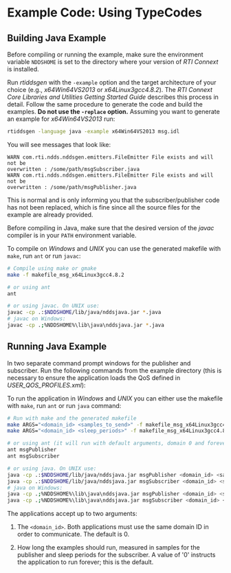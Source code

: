 # Example Code: Using TypeCodes

## Building Java Example

Before compiling or running the example, make sure the environment variable
`NDDSHOME` is set to the directory where your version of *RTI Connext* is
installed.

Run *rtiddsgen* with the `-example` option and the target architecture of your
choice (e.g., *x64Win64VS2013* or *x64Linux3gcc4.8.2*). The *RTI Connext Core
Libraries and Utilities Getting Started Guide* describes this process in detail.
Follow the same procedure to generate the code and build the examples. **Do not
use the `-replace` option.** Assuming you want to generate an example for
*x64Win64VS2013* run:

```sh
rtiddsgen -language java -example x64Win64VS2013 msg.idl
```

You will see messages that look like:

```plaintext
WARN com.rti.ndds.nddsgen.emitters.FileEmitter File exists and will not be
overwritten : /some/path/msgSubscriber.java
WARN com.rti.ndds.nddsgen.emitters.FileEmitter File exists and will not be
overwritten : /some/path/msgPublisher.java
```

This is normal and is only informing you that the subscriber/publisher code has
not been replaced, which is fine since all the source files for the example are
already provided.

Before compiling in Java, make sure that the desired version of the *javac*
compiler is in your `PATH` environment variable.

To compile on *Windows* and *UNIX* you can use the generated makefile with
`make`, run `ant` or run `javac`:

``` sh
# Compile using make or gmake
make -f makefile_msg_x64Linux3gcc4.8.2

# or using ant
ant

# or using javac. On UNIX use:
javac -cp .:$NDDSHOME/lib/java/nddsjava.jar *.java
# javac on Windows:
javac -cp .;%NDDSHOME%\lib\java\nddsjava.jar *.java
```

## Running Java Example

In two separate command prompt windows for the publisher and subscriber. Run the
following commands from the example directory (this is necessary to ensure the
application loads the QoS defined in *USER_QOS_PROFILES.xml*):

To run the application in *Windows* and *UNIX* you can either use the makefile
with `make`, run `ant` or run `java` command:

``` sh
# Run with make and the generated makefile
make ARGS="<domain_id> <samples_to_send>" -f makefile_msg_x64Linux3gcc4.8.2 msgPublisher
make ARGS="<domain_id> <sleep_periods>" -f makefile_msg_x64Linux3gcc4.8.2 msgSubscriber

# or using ant (it will run with default arguments, domain 0 and forever)
ant msgPublisher
ant msgSubscriber

# or using java. On UNIX use:
java -cp .:$NDDSHOME/lib/java/nddsjava.jar msgPublisher <domain_id> <samples_to_send>
java -cp .:$NDDSHOME/lib/java/nddsjava.jar msgSubscriber <domain_id> <sleep_periods>
# java on Windows:
java -cp .;%NDDSHOME%\lib\java\nddsjava.jar msgPublisher <domain_id> <samples_to_send>
java -cp .;%NDDSHOME%\lib\java\nddsjava.jar msgSubscriber <domain_id> <sleep_periods>
```

The applications accept up to two arguments:

1.  The `<domain_id>`. Both applications must use the same domain ID in order to
    communicate. The default is 0.

2.  How long the examples should run, measured in samples for the publisher and
    sleep periods for the subscriber. A value of '0' instructs the application
    to run forever; this is the default.

